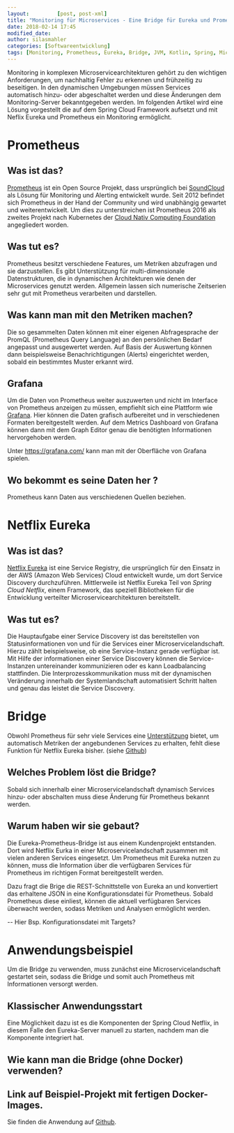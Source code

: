 ```yaml
---
layout:         [post, post-xml]              
title: "Monitoring für Microservices - Eine Bridge für Eureka und Prometheus"
date: 2018-02-14 17:45
modified_date:
author: silasmahler
categories: [Softwareentwicklung]
tags: [Monitoring, Prometheus, Eureka, Bridge, JVM, Kotlin, Spring, Microservices]
---
```


Monitoring in komplexen Microservicearchitekturen gehört zu den wichtigen Anforderungen, um nachhaltig  Fehler zu erkennen und frühzeitig zu beseitigen. In den dynamischen Umgebungen müssen Services automatisch hinzu- oder abgeschaltet werden und diese Änderungen dem Monitoring-Server bekanntgegeben werden. Im folgenden Artikel wird eine Lösung vorgestellt die auf dem Spring Cloud Framework aufsetzt und mit Neflix Eureka und Prometheus ein Monitoring ermöglicht.


# Prometheus

## Was ist das?
[Prometheus](https://www.prometheus.io/) ist ein Open Source Projekt, dass ursprünglich bei [SoundCloud](https://soundcloud.com/) als Lösung für Monitoring und Alerting entwickelt wurde. Seit 2012 befindet sich Prometheus in der Hand der Community und wird unabhängig gewartet und weiterentwickelt. Um dies zu unterstreichen ist Prometheus 2016 als zweites Projekt nach Kubernetes der [Cloud Nativ Computing Foundation](https://www.cncf.io/) angegliedert worden.

## Was tut es?

Prometheus besitzt verschiedene Features, um Metriken abzufragen und sie darzustellen. Es gibt Unterstützung für multi-dimensionale Datenstrukturen, die in dynamischen Architekturen wie denen der Microservices genutzt werden. Allgemein lassen sich numerische Zeitserien sehr gut mit Prometheus verarbeiten und darstellen.

## Was kann man mit den Metriken machen?

Die so gesammelten Daten können mit einer eigenen Abfragesprache der PromQL (Prometheus Query Language) an den persönlichen Bedarf angepasst und ausgewertet werden. Auf Basis der Auswertung können dann beispielsweise Benachrichtigungen (Alerts) eingerichtet werden, sobald ein bestimmtes Muster erkannt wird.

## Grafana

Um die Daten von Prometheus weiter auszuwerten und nicht im Interface von Prometheus anzeigen zu müssen, empfiehlt sich eine Plattform wie [Grafana](https://grafana.com/). Hier können die Daten grafisch aufbereitet und in verschiedenen Formaten bereitgestellt werden. Auf dem Metrics Dashboard von Grafana können dann mit dem Graph Editor genau die benötigten Informationen hervorgehoben werden.

Unter https://grafana.com/ kann man mit der Oberfläche von Grafana spielen.

## Wo bekommt es seine Daten her ? 
Prometheus kann Daten aus verschiedenen Quellen beziehen.


# Netflix Eureka

## Was ist das?

[Netflix Eureka](https://github.com/Netflix/eureka) ist eine Service Registry, die ursprünglich für den Einsatz in der AWS (Amazon Web Services) Cloud entwickelt wurde, um dort Service Discovery durchzuführen. Mittlerweile ist Netflix Eureka Teil von *Spring Cloud Netflix*, einem Framework, das speziell Bibliotheken für die Entwicklung verteilter Microservicearchitekturen bereitstellt.

## Was tut es?

Die Hauptaufgabe einer Service Discovery ist das bereitstellen von Statusinformationen von und für die Services einer Microservicelandschaft. Hierzu zählt beispielsweise, ob eine Service-Instanz gerade verfügbar ist. Mit Hilfe der informationen einer Service Discovery können die Service-Instanzen untereinander kommunizieren oder es kann Loadbalancing stattfinden.  Die Interprozesskommunikation muss mit der dynamischen Veränderung innerhalb der Systemlandschaft automatisiert Schritt halten und genau das leistet die Service Discovery.

## 

# Bridge

Obwohl Prometheus für sehr viele Services eine [Unterstützung](https://prometheus.io/docs/instrumenting/exporters/) bietet, um automatisch Metriken der angebundenen Services zu erhalten, fehlt diese Funktion für Netflix Eureka bisher. (siehe [Github](https://github.com/prometheus/prometheus/pull/3369 ))



## Welches Problem löst die Bridge? 

Sobald sich innerhalb einer Microservicelandschaft dynamisch Services hinzu- oder abschalten muss diese Änderung für Prometheus bekannt werden.

## Warum haben wir sie gebaut? 

Die Eureka-Prometheus-Bridge ist aus einem Kundenprojekt entstanden. Dort wird Netflix Eurka in einer Microservicelandschaft zusammen mit vielen anderen Services eingesetzt. Um Prometheus mit Eureka nutzen zu können, muss die Information über die verfügbaren Services für Prometheus im richtigen Format bereitgestellt werden.

Dazu fragt die Brige die REST-Schnittstelle von Eureka an und konvertiert das erhaltene JSON in eine Konfigurationsdatei für Prometheus. Sobald Prometheus diese einliest, können die aktuell verfügbaren Services überwacht werden, sodass Metriken und Analysen ermöglicht werden.

-- Hier Bsp. Konfigurationsdatei mit Targets?




# Anwendungsbeispiel
Um die Bridge zu verwenden, muss zunächst eine Microservicelandschaft gestartet sein, sodass die Bridge und somit auch Prometheus mit Informationen versorgt werden.

## Klassischer Anwendungsstart

Eine Möglichkeit dazu ist es die Komponenten der Spring Cloud Netflix, in diesem Falle den Eureka-Server manuell zu starten, nachdem man die Komponente integriert hat.



## Wie kann man die Bridge (ohne Docker) verwenden? 

## Link auf Beispiel-Projekt mit fertigen Docker-Images.

Sie finden die Anwendung auf [Github](https://github.com/adessoAG/eureka-prometheus-bridge).


